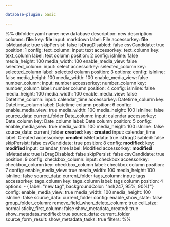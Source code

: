 ```yaml
---

database-plugin: basic

---
```


%% dbfolder:yaml
name: new database
description: new description
columns:
  __file__:
    key: __file__
    input: markdown
    label: File
    accessorkey: __file__
    isMetadata: true
    skipPersist: false
    isDragDisabled: false
    csvCandidate: true
    position: 1
    config:
  text_column:
    input: text
    accessorkey: text_column
    key: text_column
    label: text column
    position: 2
    config:
      isInline: false
      media_height: 100
      media_width: 100
      enable_media_view: false
  selected_column:
    input: select
    accessorkey: selected_column
    key: selected_column
    label: selected column
    position: 3
    options:
    config:
      isInline: false
      media_height: 100
      media_width: 100
      enable_media_view: false
  number_column:
    input: number
    accessorkey: number_column
    key: number_column
    label: number column
    position: 4
    config:
      isInline: false
      media_height: 100
      media_width: 100
      enable_media_view: false
  Datetime_column:
    input: calendar_time
    accessorkey: Datetime_column
    key: Datetime_column
    label: Datetime column
    position: 6
    config:
      enable_media_view: true
      media_width: 100
      media_height: 100
      isInline: false
      source_data: current_folder
  Date_column:
    input: calendar
    accessorkey: Date_column
    key: Date_column
    label: Date column
    position: 5
    config:
      enable_media_view: true
      media_width: 100
      media_height: 100
      isInline: false
      source_data: current_folder
  __created__:
    key: __created__
    input: calendar_time
    label: Created
    accessorkey: __created__
    isMetadata: true
    isDragDisabled: false
    skipPersist: false
    csvCandidate: true
    position: 8
    config:
  __modified__:
    key: __modified__
    input: calendar_time
    label: Modified
    accessorkey: __modified__
    isMetadata: true
    isDragDisabled: false
    skipPersist: false
    csvCandidate: true
    position: 9
    config:
  checkbox_column:
    input: checkbox
    accessorkey: checkbox_column
    key: checkbox_column
    label: checkbox column
    position: 7
    config:
      enable_media_view: true
      media_width: 100
      media_height: 100
      isInline: false
      source_data: current_folder
  tags_column:
    input: tags
    accessorkey: tags_column
    key: tags_column
    label: tags column
    position: 4
    options:
      - { label: "new tag", backgroundColor: "hsl(247, 95%, 90%)"}
    config:
      enable_media_view: true
      media_width: 100
      media_height: 100
      isInline: false
      source_data: current_folder
config:
  enable_show_state: false
  group_folder_column: 
  remove_field_when_delete_column: true
  cell_size: normal
  sticky_first_column: false
  show_metadata_created: true
  show_metadata_modified: true
  source_data: current_folder
  source_form_result: 
  show_metadata_tasks: true
filters:
%%
